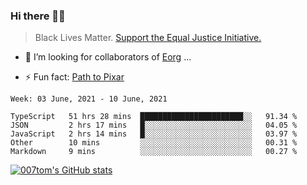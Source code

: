 ### Hi there 👋🏿

<!--
**007tom/007tom** is a ✨ _special_ ✨ repository because its `README.md` (this file) appears on your GitHub profile.

Here are some ideas to get you started:
-->

> Black Lives Matter. [Support the Equal Justice Initiative.](https://support.eji.org/give/153413/#!/donation/checkout)

<!--
- 🔭 I’m currently working on ...
- 🌱 I’m currently learning ...
-->
- 👯 I’m looking for collaborators of [Eorg](https://github.com/zhyd1997/Eorg) ...

<!--
- 🤔 I’m looking for help with ...
- 💬 Ask me about ...
- 📫 How to reach me: ...
- 😄 Pronouns: ...
-->

- ⚡ Fun fact: [Path to Pixar](https://bunnyhobby.github.io/)
<!--
-->

<!--START_SECTION:waka-->
```text
Week: 03 June, 2021 - 10 June, 2021

TypeScript   51 hrs 28 mins  ███████████████████████░░   91.34 % 
JSON         2 hrs 17 mins   █░░░░░░░░░░░░░░░░░░░░░░░░   04.05 % 
JavaScript   2 hrs 14 mins   █░░░░░░░░░░░░░░░░░░░░░░░░   03.97 % 
Other        10 mins         ░░░░░░░░░░░░░░░░░░░░░░░░░   00.31 % 
Markdown     9 mins          ░░░░░░░░░░░░░░░░░░░░░░░░░   00.27 % 
```
<!--END_SECTION:waka-->


[![007tom's GitHub stats](https://github-readme-stats.vercel.app/api?username=007tom&count_private=true&show_icons=true&theme=react)
](https://github.com/anuraghazra/github-readme-stats)

